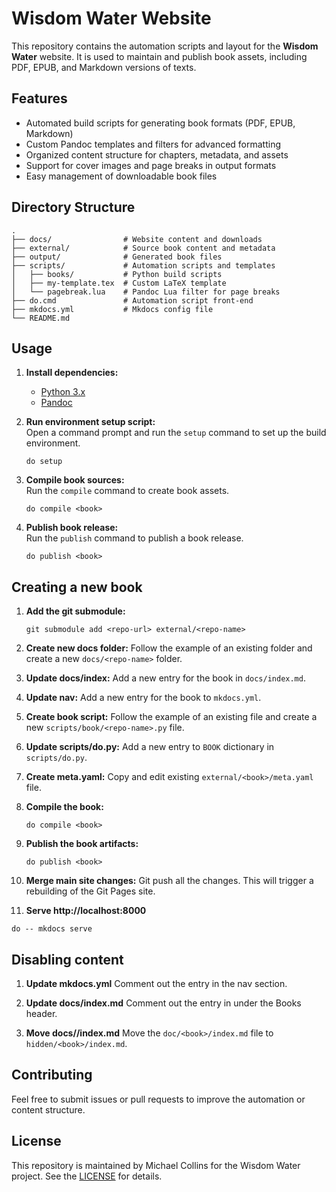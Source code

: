 # Wisdom Water Website

This repository contains the automation scripts and layout for the **Wisdom Water** website. It is used to maintain and publish book assets, including PDF, EPUB, and Markdown versions of texts.

## Features

- Automated build scripts for generating book formats (PDF, EPUB, Markdown)
- Custom Pandoc templates and filters for advanced formatting
- Organized content structure for chapters, metadata, and assets
- Support for cover images and page breaks in output formats
- Easy management of downloadable book files

## Directory Structure

```
.
├── docs/                # Website content and downloads
├── external/            # Source book content and metadata
├── output/              # Generated book files
├── scripts/             # Automation scripts and templates
│   ├── books/           # Python build scripts
│   ├── my-template.tex  # Custom LaTeX template
│   └── pagebreak.lua    # Pandoc Lua filter for page breaks
├── do.cmd               # Automation script front-end
├── mkdocs.yml           # Mkdocs config file
└── README.md
```

## Usage

1. **Install dependencies:**  
   - [Python 3.x](https://www.python.org/)
   - [Pandoc](https://pandoc.org/)

2. **Run environment setup script:**  
   Open a command prompt and run the `setup` command to set up the build environment.
   ```
   do setup
   ```

3. **Compile book sources:**  
   Run the `compile` command to create book assets.
   ```
   do compile <book>
   ```

4. **Publish book release:**  
   Run the `publish` command to publish a book release.
   ```
   do publish <book>
   ```

## Creating a new book

1. **Add the git submodule:**
   ```
   git submodule add <repo-url> external/<repo-name>
   ```

2. **Create new docs folder:**
   Follow the example of an existing folder and create a new `docs/<repo-name>` folder.

3. **Update docs/index:**
   Add a new entry for the book in `docs/index.md`.

4. **Update nav:**
   Add a new entry for the book to `mkdocs.yml`.

5. **Create book script:**
   Follow the example of an existing file and create a new `scripts/book/<repo-name>.py` file.

6. **Update scripts/do.py:**
   Add a new entry to `BOOK` dictionary in `scripts/do.py`.

7. **Create meta.yaml:**
   Copy and edit existing `external/<book>/meta.yaml` file.

8. **Compile the book:**
   ```
   do compile <book>
   ```

9. **Publish the book artifacts:**
   ```
   do publish <book>
   ```

10. **Merge main site changes:**
   Git push all the changes. This will trigger a rebuilding of the Git Pages site.

11. **Serve http://localhost:8000**
   ```
   do -- mkdocs serve
   ```

## Disabling content

1. **Update mkdocs.yml**
   Comment out the entry in the nav section.

2. **Update docs/index.md**
   Comment out the entry in under the Books header.

3. **Move docs/<book>/index.md**
   Move the `doc/<book>/index.md` file to `hidden/<book>/index.md`.

## Contributing

Feel free to submit issues or pull requests to improve the automation or content structure.

## License

This repository is maintained by Michael Collins for the Wisdom Water project. See the [LICENSE](LICENSE) for details.